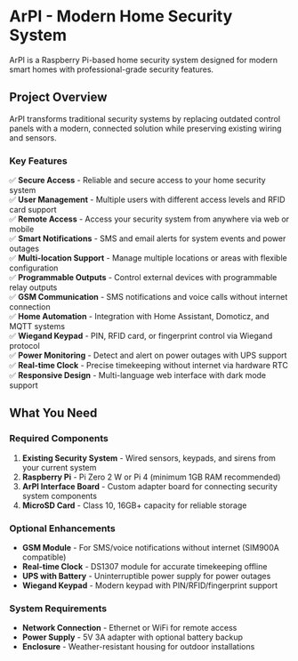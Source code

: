 # ArPI - Modern Home Security System

ArPI is a Raspberry Pi-based home security system designed for modern smart homes with professional-grade security features.

## Project Overview

ArPI transforms traditional security systems by replacing outdated control panels with a modern,
connected solution while preserving existing wiring and sensors.

### Key Features

✅ **Secure Access** - Reliable and secure access to your home security system  
✅ **User Management** - Multiple users with different access levels and RFID card support  
✅ **Remote Access** - Access your security system from anywhere via web or mobile  
✅ **Smart Notifications** - SMS and email alerts for system events and power outages  
✅ **Multi-location Support** - Manage multiple locations or areas with flexible configuration  
✅ **Programmable Outputs** - Control external devices with programmable relay outputs  
✅ **GSM Communication** - SMS notifications and voice calls without internet connection  
✅ **Home Automation** - Integration with Home Assistant, Domoticz, and MQTT systems  
✅ **Wiegand Keypad** - PIN, RFID card, or fingerprint control via Wiegand protocol  
✅ **Power Monitoring** - Detect and alert on power outages with UPS support  
✅ **Real-time Clock** - Precise timekeeping without internet via hardware RTC  
✅ **Responsive Design** - Multi-language web interface with dark mode support  


## What You Need

### Required Components
1. **Existing Security System** - Wired sensors, keypads, and sirens from your current system
2. **Raspberry Pi** - Pi Zero 2 W or Pi 4 (minimum 1GB RAM recommended)
3. **ArPI Interface Board** - Custom adapter board for connecting security system components
4. **MicroSD Card** - Class 10, 16GB+ capacity for reliable storage

### Optional Enhancements  
- **GSM Module** - For SMS/voice notifications without internet (SIM900A compatible)
- **Real-time Clock** - DS1307 module for accurate timekeeping offline
- **UPS with Battery** - Uninterruptible power supply for power outages
- **Wiegand Keypad** - Modern keypad with PIN/RFID/fingerprint support

### System Requirements
- **Network Connection** - Ethernet or WiFi for remote access
- **Power Supply** - 5V 3A adapter with optional battery backup
- **Enclosure** - Weather-resistant housing for outdoor installations
